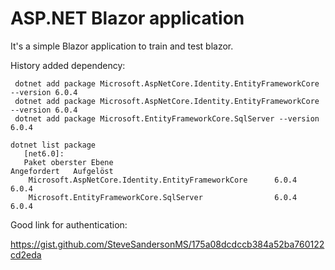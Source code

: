 # ASP.NET Blazor application 

It's a simple Blazor application to train and test
blazor.


History
added dependency:
 
     dotnet add package Microsoft.AspNetCore.Identity.EntityFrameworkCore --version 6.0.4
     dotnet add package Microsoft.AspNetCore.Identity.EntityFrameworkCore --version 6.0.4
     dotnet add package Microsoft.EntityFrameworkCore.SqlServer --version 6.0.4

    dotnet list package                                                       
       [net6.0]: 
       Paket oberster Ebene                                     Angefordert   Aufgelöst
        Microsoft.AspNetCore.Identity.EntityFrameworkCore      6.0.4         6.0.4    
        Microsoft.EntityFrameworkCore.SqlServer                6.0.4         6.0.4    
    
    

Good link for authentication:

https://gist.github.com/SteveSandersonMS/175a08dcdccb384a52ba760122cd2eda




